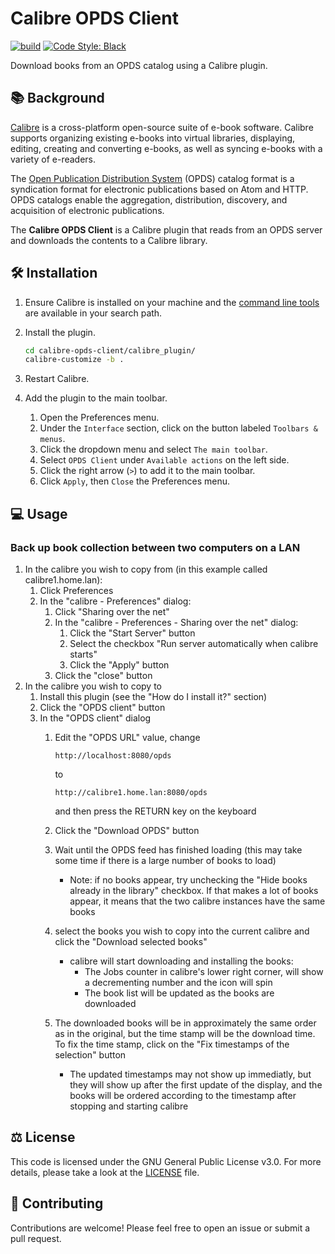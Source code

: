 # Calibre OPDS Client

[![build](https://github.com/goodlibs/calibre-opds-client/workflows/build/badge.svg)](https://github.com/goodlibs/calibre-opds-client/actions?query=workflow%3Abuild)  [![Code Style: Black](https://img.shields.io/badge/code_style-black-000000.svg)](https://github.com/python/black)

Download books from an OPDS catalog using a Calibre plugin.

## :books: Background

[Calibre](https://calibre-ebook.com) is a cross-platform open-source suite of e-book software.
Calibre supports organizing existing e-books into virtual libraries, displaying, editing, creating and converting e-books, as well as syncing e-books with a variety of e-readers.

The [Open Publication Distribution System](https://en.wikipedia.org/wiki/Open_Publication_Distribution_System) (OPDS) catalog format is a syndication format for electronic publications based on Atom and HTTP.
OPDS catalogs enable the aggregation, distribution, discovery, and acquisition of electronic publications.

The **Calibre OPDS Client** is a Calibre plugin that reads from an OPDS server and downloads the contents to a Calibre library.

## :hammer_and_wrench: Installation

1. Ensure Calibre is installed on your machine and the [command line tools](https://manual.calibre-ebook.com/generated/en/cli-index.html) are available in your search path.

1. Install the plugin.
    ```bash
    cd calibre-opds-client/calibre_plugin/
    calibre-customize -b .
    ```

1. Restart Calibre.

1. Add the plugin to the main toolbar.
    1. Open the Preferences menu.
    1. Under the `Interface` section, click on the button labeled `Toolbars & menus`.
    1. Click the dropdown menu and select `The main toolbar`.
    1. Select `OPDS Client` under `Available actions` on the left side.
    1. Click the right arrow (`>`) to add it to the main toolbar.
    1. Click `Apply`, then `Close` the Preferences menu.

## :computer: Usage

### Back up book collection between two computers on a LAN

1.  In the calibre you wish to copy from (in this example called
    calibre1.home.lan):
    1.  Click Preferences
    2.  In the "calibre - Preferences" dialog:
        1.  Click "Sharing over the net"
        2.  In the "calibre - Preferences - Sharing over the net"
            dialog:
            1.  Click the "Start Server" button
            2.  Select the checkbox "Run server automatically when
                calibre starts"
            3.  Click the "Apply" button
        3.  Click the "close" button
2.  In the calibre you wish to copy to
    1.  Install this plugin (see the "How do I install it?" section)
    2.  Click the "OPDS client" button
    3.  In the "OPDS client" dialog
        1.  Edit the "OPDS URL" value, change
            
            ``` example
            http://localhost:8080/opds
            ```
            
            to
            
            ``` example
            http://calibre1.home.lan:8080/opds
            ```
            
            and then press the RETURN key on the keyboard
        
        2.  Click the "Download OPDS" button
        
        3.  Wait until the OPDS feed has finished loading (this may take
            some time if there is a large number of books to load)
            
              - Note: if no books appear, try unchecking the "Hide books
                already in the library" checkbox. If that makes a lot of
                books appear, it means that the two calibre instances
                have the same books
        
        4.  select the books you wish to copy into the current calibre
            and click the "Download selected books"
            
              - calibre will start downloading and installing the books:
                  - The Jobs counter in calibre's lower right corner,
                    will show a decrementing number and the icon will
                    spin
                  - The book list will be updated as the books are
                    downloaded
        
        5.  The downloaded books will be in approximately the same order
            as in the original, but the time stamp will be the download
            time. To fix the time stamp, click on the "Fix timestamps of
            the selection" button
            
              - The updated timestamps may not show up immediatly, but
                they will show up after the first update of the display,
                and the books will be ordered according to the timestamp
                after stopping and starting calibre

## :balance_scale: License

This code is licensed under the GNU General Public License v3.0.
For more details, please take a look at the [LICENSE](https://github.com/goodlibs/calibre-opds-client/blob/master/LICENSE) file.

## :handshake: Contributing

Contributions are welcome!
Please feel free to open an issue or submit a pull request.
